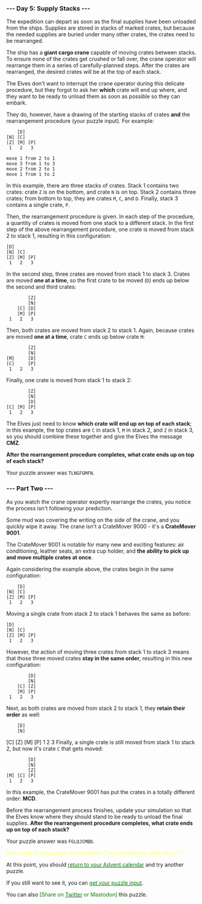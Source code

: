 ### --- Day 5: Supply Stacks ---
The expedition can depart as soon as the final supplies have been unloaded from the ships. Supplies are stored in stacks of marked crates, but because the needed supplies are buried under many other crates, the crates need to be rearranged.

The ship has a <b>giant cargo crane</b> capable of moving crates between stacks. To ensure none of the crates get crushed or fall over, the crane operator will rearrange them in a series of carefully-planned steps. After the crates are rearranged, the desired crates will be at the top of each stack.

The Elves don't want to interrupt the crane operator during this delicate procedure, but they forgot to ask her <b>which</b> crate will end up where, and they want to be ready to unload them as soon as possible so they can embark.

They do, however, have a drawing of the starting stacks of crates <b>and</b> the rearrangement procedure (your puzzle input). For example:

        [D]    
    [N] [C]    
    [Z] [M] [P]
     1   2   3 

    move 1 from 2 to 1
    move 3 from 1 to 3
    move 2 from 2 to 1
    move 1 from 1 to 2
In this example, there are three stacks of crates. Stack 1 contains two crates: crate `Z` is on the bottom, and crate `N` is on top. Stack 2 contains three crates; from bottom to top, they are crates `M`, `C`, and `D`. Finally, stack 3 contains a single crate, `P`.

Then, the rearrangement procedure is given. In each step of the procedure, a quantity of crates is moved from one stack to a different stack. In the first step of the above rearrangement procedure, one crate is moved from stack 2 to stack 1, resulting in this configuration:

    [D]        
    [N] [C]    
    [Z] [M] [P]
     1   2   3 
In the second step, three crates are moved from stack 1 to stack 3. Crates are moved <b>one at a time</b>, so the first crate to be moved (`D`) ends up below the second and third crates:

            [Z]
            [N]
        [C] [D]
        [M] [P]
     1   2   3
Then, both crates are moved from stack 2 to stack 1. Again, because crates are moved <b>one at a time</b>, crate `C` ends up below crate `M`:

            [Z]
            [N]
    [M]     [D]
    [C]     [P]
     1   2   3
Finally, one crate is moved from stack 1 to stack 2:

            [Z]
            [N]
            [D]
    [C] [M] [P]
     1   2   3
The Elves just need to know <b>which crate will end up on top of each stack</b>; in this example, the top crates are `C` in stack 1, `M` in stack 2, and `Z` in stack 3, so you should combine these together and give the Elves the message <b>CMZ</b>.

<b>After the rearrangement procedure completes, what crate ends up on top of each stack?</b>

Your puzzle answer was `TLNGFGMFN`.

### --- Part Two ---
As you watch the crane operator expertly rearrange the crates, you notice the process isn't following your prediction.

Some mud was covering the writing on the side of the crane, and you quickly wipe it away. The crane isn't a CrateMover 9000 - it's a <b>CrateMover 9001</b>.

The CrateMover 9001 is notable for many new and exciting features: air conditioning, leather seats, an extra cup holder, and <b>the ability to pick up and move multiple crates at once</b>.

Again considering the example above, the crates begin in the same configuration:

        [D]    
    [N] [C]    
    [Z] [M] [P]
     1   2   3 
Moving a single crate from stack 2 to stack 1 behaves the same as before:

    [D]        
    [N] [C]    
    [Z] [M] [P]
     1   2   3 
However, the action of moving three crates from stack 1 to stack 3 means that those three moved crates <b>stay in the same order</b>, resulting in this new configuration:

            [D]
            [N]
        [C] [Z]
        [M] [P]
     1   2   3
Next, as both crates are moved from stack 2 to stack 1, they <b>retain their order</b> as well:

        [D]
        [N]
[C]     [Z]
[M]     [P]
 1   2   3
Finally, a single crate is still moved from stack 1 to stack 2, but now it's crate `C` that gets moved:

            [D]
            [N]
            [Z]
    [M] [C] [P]
     1   2   3
In this example, the CrateMover 9001 has put the crates in a totally different order: <b>MCD</b>.

Before the rearrangement process finishes, update your simulation so that the Elves know where they should stand to be ready to unload the final supplies. <b>After the rearrangement procedure completes, what crate ends up on top of each stack?</b>

Your puzzle answer was `FGLQJCMBD`.

<span style="color:#FFFF6F">Both parts of this puzzle are complete! They provide two gold stars: **</span>

At this point, you should [<span style="color:#007F00">return to your Advent calendar</span>](https://adventofcode.com/2022) and try another puzzle.

If you still want to see it, you can [<span style="color:#007F00">get your puzzle input</span>](https://adventofcode.com/2022/day/5/input).

You can also <span style="color:#007F00">[Share on [<span style="color:#007F00">Twitter</span>](https://twitter.com/intent/tweet?text=I%27ve+completed+%22Supply+Stacks%22+%2D+Day+5+%2D+Advent+of+Code+2022&url=https%3A%2F%2Fadventofcode%2Ecom%2F2022%2Fday%2F5&related=ericwastl&hashtags=AdventOfCode) or Mastodon]</span> this puzzle.
